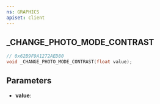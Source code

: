 ```yaml
---
ns: GRAPHICS
apiset: client
---
```

## _CHANGE_PHOTO_MODE_CONTRAST

```c
// 0x62B9F9A1272AED80
void _CHANGE_PHOTO_MODE_CONTRAST(float value);
```


## Parameters
* **value**:



